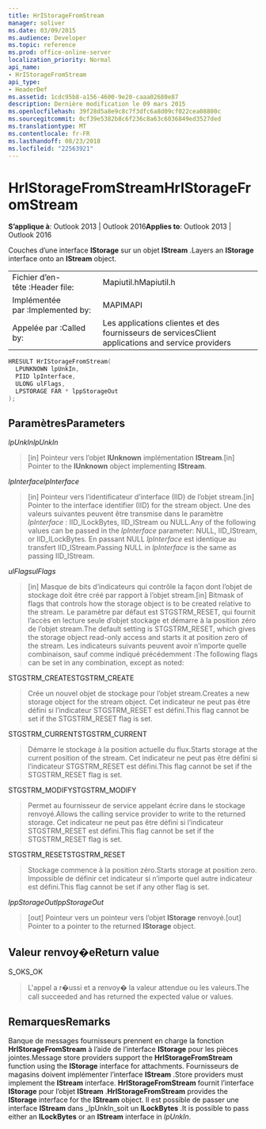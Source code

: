 ```yaml
---
title: HrIStorageFromStream
manager: soliver
ms.date: 03/09/2015
ms.audience: Developer
ms.topic: reference
ms.prod: office-online-server
localization_priority: Normal
api_name:
- HrIStorageFromStream
api_type:
- HeaderDef
ms.assetid: 1cdc95b8-a156-4600-9e20-caaa02680e87
description: Dernière modification le 09 mars 2015
ms.openlocfilehash: 39f28d5a8e9c8c7f3dfc6a8d09cf022cea08800c
ms.sourcegitcommit: 0cf39e5382b8c6f236c8a63c6036849ed3527ded
ms.translationtype: MT
ms.contentlocale: fr-FR
ms.lasthandoff: 08/23/2018
ms.locfileid: "22563921"
---
```

# <a name="hristoragefromstream"></a><span data-ttu-id="d2da5-103">HrIStorageFromStream</span><span class="sxs-lookup"><span data-stu-id="d2da5-103">HrIStorageFromStream</span></span>

  
  
<span data-ttu-id="d2da5-104">**S’applique à**: Outlook 2013 | Outlook 2016</span><span class="sxs-lookup"><span data-stu-id="d2da5-104">**Applies to**: Outlook 2013 | Outlook 2016</span></span> 
  
<span data-ttu-id="d2da5-105">Couches d’une interface **IStorage** sur un objet **IStream** .</span><span class="sxs-lookup"><span data-stu-id="d2da5-105">Layers an **IStorage** interface onto an **IStream** object.</span></span> 
  
|||
|:-----|:-----|
|<span data-ttu-id="d2da5-106">Fichier d’en-tête :</span><span class="sxs-lookup"><span data-stu-id="d2da5-106">Header file:</span></span>  <br/> |<span data-ttu-id="d2da5-107">Mapiutil.h</span><span class="sxs-lookup"><span data-stu-id="d2da5-107">Mapiutil.h</span></span>  <br/> |
|<span data-ttu-id="d2da5-108">Implémentée par :</span><span class="sxs-lookup"><span data-stu-id="d2da5-108">Implemented by:</span></span>  <br/> |<span data-ttu-id="d2da5-109">MAPI</span><span class="sxs-lookup"><span data-stu-id="d2da5-109">MAPI</span></span>  <br/> |
|<span data-ttu-id="d2da5-110">Appelée par :</span><span class="sxs-lookup"><span data-stu-id="d2da5-110">Called by:</span></span>  <br/> |<span data-ttu-id="d2da5-111">Les applications clientes et des fournisseurs de services</span><span class="sxs-lookup"><span data-stu-id="d2da5-111">Client applications and service providers</span></span>  <br/> |
   
```cpp
HRESULT HrIStorageFromStream(
  LPUNKNOWN lpUnkIn,
  PIID lpInterface,
  ULONG ulFlags,
  LPSTORAGE FAR * lppStorageOut
);
```

## <a name="parameters"></a><span data-ttu-id="d2da5-112">Paramètres</span><span class="sxs-lookup"><span data-stu-id="d2da5-112">Parameters</span></span>

 <span data-ttu-id="d2da5-113">_lpUnkIn_</span><span class="sxs-lookup"><span data-stu-id="d2da5-113">_lpUnkIn_</span></span>
  
> <span data-ttu-id="d2da5-114">[in] Pointeur vers l’objet **IUnknown** implémentation **IStream**.</span><span class="sxs-lookup"><span data-stu-id="d2da5-114">[in] Pointer to the **IUnknown** object implementing **IStream**.</span></span> 
    
 <span data-ttu-id="d2da5-115">_lpInterface_</span><span class="sxs-lookup"><span data-stu-id="d2da5-115">_lpInterface_</span></span>
  
> <span data-ttu-id="d2da5-116">[in] Pointeur vers l’identificateur d’interface (IID) de l’objet stream.</span><span class="sxs-lookup"><span data-stu-id="d2da5-116">[in] Pointer to the interface identifier (IID) for the stream object.</span></span> <span data-ttu-id="d2da5-117">Une des valeurs suivantes peuvent être transmise dans le paramètre _lpInterface_ : IID_ILockBytes, IID_IStream ou NULL.</span><span class="sxs-lookup"><span data-stu-id="d2da5-117">Any of the following values can be passed in the  _lpInterface_ parameter: NULL, IID_IStream, or IID_ILockBytes.</span></span> <span data-ttu-id="d2da5-118">En passant NULL _lpInterface_ est identique au transfert IID_IStream.</span><span class="sxs-lookup"><span data-stu-id="d2da5-118">Passing NULL in  _lpInterface_ is the same as passing IID_IStream.</span></span> 
    
 <span data-ttu-id="d2da5-119">_ulFlags_</span><span class="sxs-lookup"><span data-stu-id="d2da5-119">_ulFlags_</span></span>
  
> <span data-ttu-id="d2da5-120">[in] Masque de bits d’indicateurs qui contrôle la façon dont l’objet de stockage doit être créé par rapport à l’objet stream.</span><span class="sxs-lookup"><span data-stu-id="d2da5-120">[in] Bitmask of flags that controls how the storage object is to be created relative to the stream.</span></span> <span data-ttu-id="d2da5-121">Le paramètre par défaut est STGSTRM_RESET, qui fournit l’accès en lecture seule d’objet stockage et démarre à la position zéro de l’objet stream.</span><span class="sxs-lookup"><span data-stu-id="d2da5-121">The default setting is STGSTRM_RESET, which gives the storage object read-only access and starts it at position zero of the stream.</span></span> <span data-ttu-id="d2da5-122">Les indicateurs suivants peuvent avoir n’importe quelle combinaison, sauf comme indiqué précédemment :</span><span class="sxs-lookup"><span data-stu-id="d2da5-122">The following flags can be set in any combination, except as noted:</span></span>
    
<span data-ttu-id="d2da5-123">STGSTRM_CREATE</span><span class="sxs-lookup"><span data-stu-id="d2da5-123">STGSTRM_CREATE</span></span> 
  
> <span data-ttu-id="d2da5-124">Crée un nouvel objet de stockage pour l’objet stream.</span><span class="sxs-lookup"><span data-stu-id="d2da5-124">Creates a new storage object for the stream object.</span></span> <span data-ttu-id="d2da5-125">Cet indicateur ne peut pas être défini si l’indicateur STGSTRM_RESET est défini.</span><span class="sxs-lookup"><span data-stu-id="d2da5-125">This flag cannot be set if the STGSTRM_RESET flag is set.</span></span> 
    
<span data-ttu-id="d2da5-126">STGSTRM_CURRENT</span><span class="sxs-lookup"><span data-stu-id="d2da5-126">STGSTRM_CURRENT</span></span> 
  
> <span data-ttu-id="d2da5-127">Démarre le stockage à la position actuelle du flux.</span><span class="sxs-lookup"><span data-stu-id="d2da5-127">Starts storage at the current position of the stream.</span></span> <span data-ttu-id="d2da5-128">Cet indicateur ne peut pas être défini si l’indicateur STGSTRM_RESET est défini.</span><span class="sxs-lookup"><span data-stu-id="d2da5-128">This flag cannot be set if the STGSTRM_RESET flag is set.</span></span> 
    
<span data-ttu-id="d2da5-129">STGSTRM_MODIFY</span><span class="sxs-lookup"><span data-stu-id="d2da5-129">STGSTRM_MODIFY</span></span> 
  
> <span data-ttu-id="d2da5-130">Permet au fournisseur de service appelant écrire dans le stockage renvoyé.</span><span class="sxs-lookup"><span data-stu-id="d2da5-130">Allows the calling service provider to write to the returned storage.</span></span> <span data-ttu-id="d2da5-131">Cet indicateur ne peut pas être défini si l’indicateur STGSTRM_RESET est défini.</span><span class="sxs-lookup"><span data-stu-id="d2da5-131">This flag cannot be set if the STGSTRM_RESET flag is set.</span></span> 
    
<span data-ttu-id="d2da5-132">STGSTRM_RESET</span><span class="sxs-lookup"><span data-stu-id="d2da5-132">STGSTRM_RESET</span></span> 
  
> <span data-ttu-id="d2da5-133">Stockage commence à la position zéro.</span><span class="sxs-lookup"><span data-stu-id="d2da5-133">Starts storage at position zero.</span></span> <span data-ttu-id="d2da5-134">Impossible de définir cet indicateur si n’importe quel autre indicateur est défini.</span><span class="sxs-lookup"><span data-stu-id="d2da5-134">This flag cannot be set if any other flag is set.</span></span> 
    
 <span data-ttu-id="d2da5-135">_lppStorageOut_</span><span class="sxs-lookup"><span data-stu-id="d2da5-135">_lppStorageOut_</span></span>
  
> <span data-ttu-id="d2da5-136">[out] Pointeur vers un pointeur vers l’objet **IStorage** renvoyé.</span><span class="sxs-lookup"><span data-stu-id="d2da5-136">[out] Pointer to a pointer to the returned **IStorage** object.</span></span> 
    
## <a name="return-value"></a><span data-ttu-id="d2da5-137">Valeur renvoy�e</span><span class="sxs-lookup"><span data-stu-id="d2da5-137">Return value</span></span>

<span data-ttu-id="d2da5-138">S_OK</span><span class="sxs-lookup"><span data-stu-id="d2da5-138">S_OK</span></span> 
  
> <span data-ttu-id="d2da5-139">L'appel a r�ussi et a renvoy� la valeur attendue ou les valeurs.</span><span class="sxs-lookup"><span data-stu-id="d2da5-139">The call succeeded and has returned the expected value or values.</span></span>
    
## <a name="remarks"></a><span data-ttu-id="d2da5-140">Remarques</span><span class="sxs-lookup"><span data-stu-id="d2da5-140">Remarks</span></span>

<span data-ttu-id="d2da5-141">Banque de messages fournisseurs prennent en charge la fonction **HrIStorageFromStream** à l’aide de l’interface **IStorage** pour les pièces jointes.</span><span class="sxs-lookup"><span data-stu-id="d2da5-141">Message store providers support the **HrIStorageFromStream** function using the **IStorage** interface for attachments.</span></span> <span data-ttu-id="d2da5-142">Fournisseurs de magasins doivent implémenter l’interface **IStream** .</span><span class="sxs-lookup"><span data-stu-id="d2da5-142">Store providers must implement the **IStream** interface.</span></span> <span data-ttu-id="d2da5-143">**HrIStorageFromStream** fournit l’interface **IStorage** pour l’objet **IStream** .</span><span class="sxs-lookup"><span data-stu-id="d2da5-143">**HrIStorageFromStream** provides the **IStorage** interface for the **IStream** object.</span></span> <span data-ttu-id="d2da5-144">Il est possible de passer une interface **IStream** dans _lpUnkIn_soit un **ILockBytes** .</span><span class="sxs-lookup"><span data-stu-id="d2da5-144">It is possible to pass either an **ILockBytes** or an **IStream** interface in  _lpUnkIn_.</span></span> 
  

